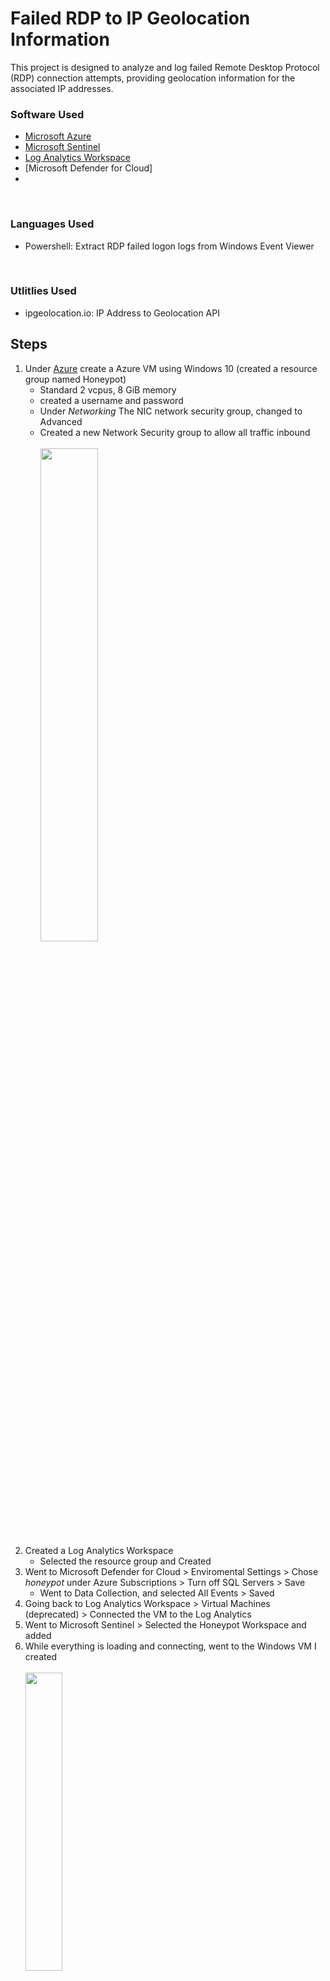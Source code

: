 # Failed RDP to IP Geolocation Information
This project is designed to analyze and log failed Remote Desktop Protocol (RDP) connection attempts, providing geolocation information for the associated IP addresses.

### Software Used
- [Microsoft Azure](https://azure.microsoft.com/en-us)
- [Microsoft Sentinel](https://azure.microsoft.com/en-us/products/microsoft-sentinel)
- [Log Analytics Workspace](https://learn.microsoft.com/en-us/azure/azure-monitor/logs/log-analytics-workspace-overview)
- [Microsoft Defender for Cloud]
- 
</br>

### Languages Used
- Powershell: Extract RDP failed logon logs from Windows Event Viewer
<br>

### Utlitlies Used
- ipgeolocation.io: IP Address to Geolocation API

## Steps
1. Under [Azure](https://azure.microsoft.com/en-us) create a Azure VM using Windows 10 (created a resource group named Honeypot)
     - Standard 2 vcpus, 8 GiB memory
     - created a username and password
     - Under *Networking* The NIC network security group, changed to Advanced
     - Created a new Network Security group to allow all traffic inbound <br>
<br> <img src="https://i.imgur.com/CSrLtND.png" width="45%" height="45%"> <br>
2. Created a Log Analytics Workspace
     - Selected the resource group and Created
3. Went to Microsoft Defender for Cloud > Enviromental Settings > Chose *honeypot* under Azure Subscriptions > Turn off SQL Servers > Save
     - Went to Data Collection, and selected All Events > Saved
4. Going back to Log Analytics Workspace > Virtual Machines (deprecated) > Connected the VM to the Log Analytics
5. Went to Microsoft Sentinel > Selected the Honeypot Workspace and added
6. While everything is loading and connecting, went to the Windows VM I created <br>
<br> <img src="https://i.imgur.com/sY6JfXL.png" width="35%" height="35%"> <br>
7. Using RDP on my desktop, I connected using the IP 172.191.135.192, logged in
8. What im trying to gather is all the failed lagin attempts that are shown within Event Viewer, ID 4625 <br>
<br> <img src="https://i.imgur.com/FX4xPhj.png" width="35%" height="35%"> <br>
9. So in order for people to connect, I need to take down the Windows FireWall. You can see here once I disabled it, when I pinged from my personal machine using:
```bash
172.191.135.192 -t
```
<br> <img src="https://i.imgur.com/K1AXuGP.png" width="35%" height="35%"> <br>
10. Using PowerShell Ise im using a powershell script in order to pull the event viewer ID 4625 into a notepad <br>
- Utlizing the [IP API](https://ipgeolocation.io/ip-location-api.html) I add it to the 2nd line of the Powershell Script <br>
<br> <img src="https://i.imgur.com/QR2YksZ.png" width="35%" height="35%"> <br>
11. Back to Log Analytics > Tables > Create > New Custom Log (MMA-based)
     - I created a notepad on my main desktop copying the contents of the logs that are found: C:\ProgramData\failed_rdp.log
     - I selected the notepad I created on my desktop into the sample log
12. Heading over to Sentinel > Workbooks > Add Workbook > Edit (Remove the two widgets there) > Add Query > Pasted this script:
```bash
FAILED_RDP_WITH_GEO_CL 

| extend username = extract(@"username:([^,]+)", 1, RawData),

         timestamp = extract(@"timestamp:([^,]+)", 1, RawData),

         latitude = extract(@"latitude:([^,]+)", 1, RawData),

         longitude = extract(@"longitude:([^,]+)", 1, RawData),

         sourcehost = extract(@"sourcehost:([^,]+)", 1, RawData),

         state = extract(@"state:([^,]+)", 1, RawData),

         label = extract(@"label:([^,]+)", 1, RawData),

         destination = extract(@"destinationhost:([^,]+)", 1, RawData),

         country = extract(@"country:([^,]+)", 1, RawData)

| where destination != "samplehost"

| where sourcehost != ""

| summarize event_count=count() by timestamp, label, country, state, sourcehost, username, destination, longitude, latitude
```
<br> 

- I run the query, and make sure the *Visualiztion* is set to MAP
<br> <img src="https://i.imgur.com/ulaG0cQ.png" width="45%" height="45%"> <br>
- You get the end result of this:
<br> <img src="https://i.imgur.com/NKxgO6L.png" width="45%" height="45%"> <br>

## Updates
I let this run for 12 ish hours, seeing how many people are trying to get in. The Api only allows for up to 1k calls a day, and I hit the limit, but Sentinel keeps record and here is both the map and the dashboard.
![Honey](https://i.imgur.com/K6DgbOP.png)
![Honey](https://i.imgur.com/BZfa7zg.png)
![Honey](https://i.imgur.com/qV1GASt.png)

